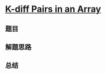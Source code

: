 # [K-diff Pairs in an Array](https://leetcode.com/problems/k-diff-pairs-in-an-array/)

## 题目


## 解题思路


## 总结


